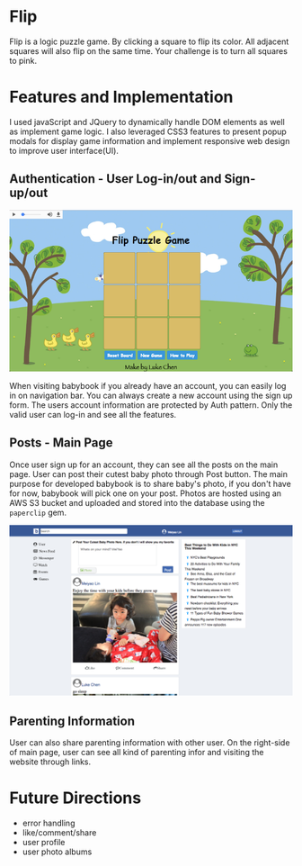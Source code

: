 # Flip
Flip is a logic puzzle game.
By clicking a square to flip its color.
All adjacent squares will also flip on the same time.
Your challenge is to turn all squares to pink.

# Features and Implementation
I used javaScript and JQuery to dynamically handle DOM elements as well as implement game logic. I also leveraged CSS3 features to present popup modals for display game information and implement responsive web design to improve user interface(UI).


## Authentication - User Log-in/out and Sign-up/out

![Welcome Page](https://github.com/lukewhchen/Flip/blob/master/docs/board.png?raw=true)

When visiting babybook if you already have an account, you can easily log in on navigation bar. You can always create a new account using the sign up form. The users account information are protected by Auth pattern. Only the valid user can log-in and see all the features.

## Posts - Main Page
Once user sign up for an account, they can see all the posts on the main page. User can post their cutest baby photo through Post button. The main purpose for developed babybook is to share baby's photo, if you don't have for now, babybook will pick one on your post. Photos are hosted using an AWS S3 bucket and uploaded and stored into the database using the `paperclip` gem.

![Main Page](https://github.com/lukewhchen/babybook/blob/master/docs/Main%20Page.png?raw=true)

## Parenting Information
User can also share parenting information with other user. On the right-side of main page, user can see all kind of parenting infor and visiting the website through links.


# Future Directions
- error handling
- like/comment/share
- user profile
- user photo albums
